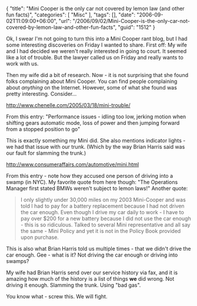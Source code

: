 {
	"title": "Mini Cooper is the only car not covered by lemon law (and other fun facts)",
	"categories": [
		"Misc"
	],
	"tags": [],
	"date": "2006-09-02T11:09:00+06:00",
	"url": "/2006/09/02/Mini-Cooper-is-the-only-car-not-covered-by-lemon-law-and-other-fun-facts",
	"guid": "1512"
}

Ok, I swear I'm not going to turn this into a Mini Cooper rant blog, but I had some interesting discoveries on Friday I wanted to share. First off: My wife and I had decided we weren't really interested in going to court. It seemed like a lot of trouble. But the lawyer called us on Friday and really wants to work with us.

Then my wife did a bit of research. Now - it is not surprising that she found folks complaining about Mini Cooper. You can find people complaining about <i>anything</i> on the Internet. However, some of what she found was pretty interesting. Consider...

<a href="http://www.chenelle.com/2005/03/18/mini-trouble/">http://www.chenelle.com/2005/03/18/mini-trouble/</a>

From this entry: "Performance issues - idling too low, jerking motion when shifting gears automatic mode, loss of power and then jumping forward from a stopped position to go"

This is exactly something my Mini did. She also mentions indicator lights - we had that issue with our trunk. (Which by the way Brian Harris said was our fault for slamming the trunk.) 

<a href="http://www.consumeraffairs.com/automotive/mini.html">http://www.consumeraffairs.com/automotive/mini.html</a>

From this entry - note how they accused one person of driving into a swamp (in NYC). My favorite quote from here though: "The Operations Manager first stated BMWs weren't subject to lemon laws!" Another quote:

<blockquote>
I only slightly under 30,000 miles on my 2003 Mini-Cooper and was told I had to pay for a battery replacement because I had not driven the car enough. Even though I drive my car daily to work - I have to pay over $200 for a new battery because I did not use the car enough - this is so ridiculous. Talked to several Mini representative and all say the same - Mini Policy and yet it is not in the Policy Book provided upon purchase.
</blockquote>

This is also what Brian Harris told us multiple times - that we didn't drive the car enough. Gee - what is it? Not driving the car enough or driving into swamps?

My wife had Brian Harris send over our service history via fax, and it is amazing how much of the history is a list of things <b>we</b> did wrong. Not driving it enough. Slamming the trunk. Using "bad gas".

You know what - screw this. We will fight.